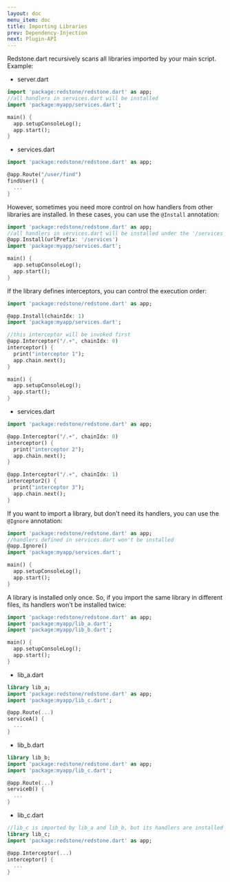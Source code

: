 ```yaml
---
layout: doc
menu_item: doc
title: Importing Libraries
prev: Dependency-Injection
next: Plugin-API
---
```

Redstone.dart recursively scans all libraries imported by your main script. Example:

- server.dart

```dart
import 'package:redstone/redstone.dart' as app;
//all handlers in services.dart will be installed
import 'package:myapp/services.dart';

main() {
  app.setupConsoleLog();
  app.start();
}
``` 
- services.dart

```dart
import 'package:redstone/redstone.dart' as app;

@app.Route("/user/find")
findUser() {
  ...
}
```

However, sometimes you need more control on how handlers from other libraries are installed. In these cases, you can use the `@Install` annotation:

```dart
import 'package:redstone/redstone.dart' as app;
//all handlers in services.dart will be installed under the '/services' path
@app.Install(urlPrefix: '/services')
import 'package:myapp/services.dart';

main() {
  app.setupConsoleLog();
  app.start();
}
``` 

If the library defines interceptors, you can control the execution order:

```dart
import 'package:redstone/redstone.dart' as app;

@app.Install(chainIdx: 1)
import 'package:myapp/services.dart';

//this interceptor will be invoked first
@app.Interceptor("/.+", chainIdx: 0)
interceptor() {
  print("interceptor 1");
  app.chain.next();
}

main() {
  app.setupConsoleLog();
  app.start();
}
``` 
- services.dart

```dart
import 'package:redstone/redstone.dart' as app;

@app.Interceptor("/.+", chainIdx: 0)
interceptor() {
  print("interceptor 2");
  app.chain.next();
}

@app.Interceptor("/.+", chainIdx: 1)
interceptor2() {
  print("interceptor 3");
  app.chain.next();
}
```

If you want to import a library, but don't need its handlers, you can use the `@Ignore` annotation:

```dart
import 'package:redstone/redstone.dart' as app;
//handlers defined in services.dart won't be installed
@app.Ignore()
import 'package:myapp/services.dart';

main() {
  app.setupConsoleLog();
  app.start();
}
``` 

A library is installed only once. So, if you import the same library in different files, its handlers won't be installed twice:

```dart
import 'package:redstone/redstone.dart' as app;
import 'package:myapp/lib_a.dart';
import 'package:myapp/lib_b.dart';

main() {
  app.setupConsoleLog();
  app.start();
}
``` 
- lib_a.dart

```dart
library lib_a;
import 'package:redstone/redstone.dart' as app;
import 'package:myapp/lib_c.dart';

@app.Route(...)
serviceA() {
  ...
}
```
- lib_b.dart

```dart
library lib_b;
import 'package:redstone/redstone.dart' as app;
import 'package:myapp/lib_c.dart';

@app.Route(...)
serviceB() {
  ...
}
```
- lib_c.dart

```dart
//lib_c is imported by lib_a and lib_b, but its handlers are installed only once.
library lib_c;
import 'package:redstone/redstone.dart' as app;

@app.Interceptor(...)
interceptor() {
  ...
}
```
